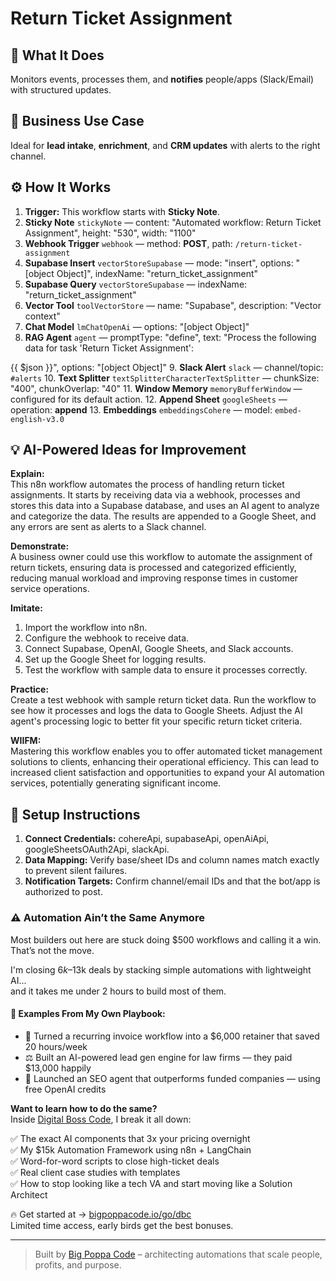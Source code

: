 # Return Ticket Assignment
  ## 🚀 What It Does
  Monitors events, processes them, and **notifies** people/apps (Slack/Email) with structured updates.
  
  ## 💼 Business Use Case
  Ideal for **lead intake**, **enrichment**, and **CRM updates** with alerts to the right channel.
  
  ## ⚙️ How It Works
  1. **Trigger:** This workflow starts with **Sticky Note**.
  2. **Sticky Note** `stickyNote` — content: "Automated workflow: Return Ticket Assignment", height: "530", width: "1100"
3. **Webhook Trigger** `webhook` — method: **POST**, path: `/return-ticket-assignment`
4. **Supabase Insert** `vectorStoreSupabase` — mode: "insert", options: "[object Object]", indexName: "return_ticket_assignment"
5. **Supabase Query** `vectorStoreSupabase` — indexName: "return_ticket_assignment"
6. **Vector Tool** `toolVectorStore` — name: "Supabase", description: "Vector context"
7. **Chat Model** `lmChatOpenAi` — options: "[object Object]"
8. **RAG Agent** `agent` — promptType: "define", text: "Process the following data for task 'Return Ticket Assignment':

{{ $json }}", options: "[object Object]"
9. **Slack Alert** `slack` — channel/topic: `#alerts`
10. **Text Splitter** `textSplitterCharacterTextSplitter` — chunkSize: "400", chunkOverlap: "40"
11. **Window Memory** `memoryBufferWindow` — configured for its default action.
12. **Append Sheet** `googleSheets` — operation: **append**
13. **Embeddings** `embeddingsCohere` — model: `embed-english-v3.0`
  
  ## 💡 AI-Powered Ideas for Improvement
  **Explain:**  
This n8n workflow automates the process of handling return ticket assignments. It starts by receiving data via a webhook, processes and stores this data into a Supabase database, and uses an AI agent to analyze and categorize the data. The results are appended to a Google Sheet, and any errors are sent as alerts to a Slack channel.

**Demonstrate:**  
A business owner could use this workflow to automate the assignment of return tickets, ensuring data is processed and categorized efficiently, reducing manual workload and improving response times in customer service operations.

**Imitate:**  
1. Import the workflow into n8n.
2. Configure the webhook to receive data.
3. Connect Supabase, OpenAI, Google Sheets, and Slack accounts.
4. Set up the Google Sheet for logging results.
5. Test the workflow with sample data to ensure it processes correctly.

**Practice:**  
Create a test webhook with sample return ticket data. Run the workflow to see how it processes and logs the data to Google Sheets. Adjust the AI agent's processing logic to better fit your specific return ticket criteria.

**WIIFM:**  
Mastering this workflow enables you to offer automated ticket management solutions to clients, enhancing their operational efficiency. This can lead to increased client satisfaction and opportunities to expand your AI automation services, potentially generating significant income.
  
  ## 🔧 Setup Instructions
  1. **Connect Credentials:** cohereApi, supabaseApi, openAiApi, googleSheetsOAuth2Api, slackApi.
2. **Data Mapping:** Verify base/sheet IDs and column names match exactly to prevent silent failures.
3. **Notification Targets:** Confirm channel/email IDs and that the bot/app is authorized to post.
  
### ⚠️ Automation Ain’t the Same Anymore

Most builders out here are stuck doing $500 workflows and calling it a win.  
That’s not the move.  

I'm closing $6k–$13k deals by stacking simple automations with lightweight AI...  
and it takes me under 2 hours to build most of them.

#### 🧠 Examples From My Own Playbook:
- 🔁 Turned a recurring invoice workflow into a $6,000 retainer that saved 20 hours/week  
- ⚖️ Built an AI-powered lead gen engine for law firms — they paid $13,000 happily  
- 🚀 Launched an SEO agent that outperforms funded companies — using free OpenAI credits  

**Want to learn how to do the same?**  
Inside [Digital Boss Code](https://bigpoppacode.io/go/dbc), I break it all down:

✅ The exact AI components that 3x your pricing overnight  
✅ My $15k Automation Framework using n8n + LangChain  
✅ Word-for-word scripts to close high-ticket deals  
✅ Real client case studies with templates  
✅ How to stop looking like a tech VA and start moving like a Solution Architect  

🔥 Get started at → [bigpoppacode.io/go/dbc](https://bigpoppacode.io/go/dbc)  
Limited time access, early birds get the best bonuses.

---
> Built by [Big Poppa Code](https://bigpoppacode.io) – architecting automations that scale people, profits, and purpose.
  